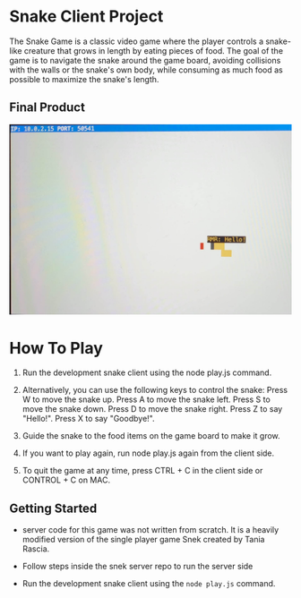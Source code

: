 # Snake Client Project
The Snake Game is a classic video game where the player controls a snake-like creature that grows in length by eating pieces of food. The goal of the game is to navigate the snake around the game board, avoiding collisions with the walls or the snake's own body, while consuming as much food as possible to maximize the snake's length.

## Final Product

![Alt text](image-1.png)


# How To Play

1. Run the development snake client using the node play.js command.

2. Alternatively, you can use the following keys to control the snake:
Press W to move the snake up.
Press A to move the snake left.
Press S to move the snake down.
Press D to move the snake right.
Press Z to say "Hello!".
Press X to say "Goodbye!".

3. Guide the snake to the food items on the game board to make it grow.

4. If you want to play again, run node play.js again from the client side.

5. To quit the game at any time, press CTRL + C in the client side or CONTROL + C on MAC.



## Getting Started

- server code for this game was not written from scratch. It is a heavily modified version of the single player game Snek created by Tania Rascia.

- Follow steps inside the snek server repo to run the server side

- Run the development snake client using the `node play.js` command.